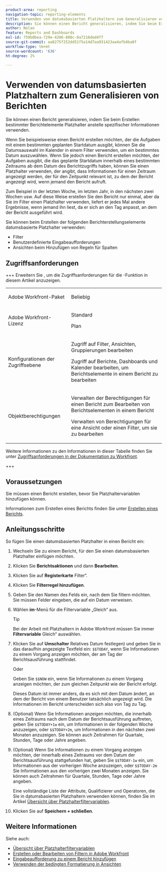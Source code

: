```yaml
---
product-area: reporting
navigation-topic: reporting-elements
title: Verwenden von datumsbasierten Platzhaltern zum Generalisieren von Berichten
description: Sie können einen Bericht generalisieren, indem Sie beim Erstellen bestimmter Berichtelemente Platzhalter anstelle spezifischer Informationen verwenden.
author: Nolan
feature: Reports and Dashboards
exl-id: 759b0bea-729e-4206-808c-0a7216ded4ff
source-git-commit: aa8275f252dd51f5a14d7aa931423aa4afb4ba8f
workflow-type: tm+mt
source-wordcount: '636'
ht-degree: 2%

---
```


# Verwenden von datumsbasierten Platzhaltern zum Generalisieren von Berichten

<!-- Audited: 11/2024 -->

Sie können einen Bericht generalisieren, indem Sie beim Erstellen bestimmter Berichtelemente Platzhalter anstelle spezifischer Informationen verwenden.

Wenn Sie beispielsweise einen Bericht erstellen möchten, der die Aufgaben mit einem bestimmten geplanten Startdatum ausgibt, können Sie die Datumsauswahl im Kalender in einem Filter verwenden, um ein bestimmtes Datum auszuwählen. Wenn Sie jedoch einen Bericht erstellen möchten, der Aufgaben ausgibt, die das geplante Startdatum innerhalb eines bestimmten Zeitraums ab dem Datum des Berichtzugriffs haben, können Sie einen Platzhalter verwenden, der angibt, dass Informationen für einen Zeitraum angezeigt werden, der für den Zeitpunkt relevant ist, zu dem der Bericht angezeigt wird, wenn jemand den Bericht aufruft.

Zum Beispiel in der letzten Woche, im letzten Jahr, in den nächsten zwei Wochen usw. Auf diese Weise erstellen Sie den Bericht nur einmal, aber da Sie im Filter einen Platzhalter verwenden, liefert er jedes Mal andere Ergebnisse, wenn jemand ihn liest, da er sich an den Tag anpasst, an dem der Bericht ausgeführt wird.

Sie können beim Erstellen der folgenden Berichterstellungselemente datumsbasierte Platzhalter verwenden:

* Filter
* Benutzerdefinierte Eingabeaufforderungen
* Ansichten beim Hinzufügen von Regeln für Spalten

## Zugriffsanforderungen

+++ Erweitern Sie , um die Zugriffsanforderungen für die -Funktion in diesem Artikel anzuzeigen. 

<table style="table-layout:auto"> 
 <col> 
 <col> 
 <tbody> 
  <tr> 
   <td role="rowheader">Adobe Workfront-Paket</td> 
   <td> <p>Beliebig</p> </td> 
  </tr> 
  <tr> 
   <td role="rowheader">Adobe Workfront-Lizenz</strong></td> 
   <td> 
    <p>Standard</p>
    <p>Plan</p>
   </td>
  </tr> 
  <tr> 
   <td role="rowheader">Konfigurationen der Zugriffsebene</td> 
   <td> <p>Zugriff auf Filter, Ansichten, Gruppierungen bearbeiten</p> <p>Zugriff auf Berichte, Dashboards und Kalender bearbeiten, um Berichtselemente in einem Bericht zu bearbeiten</p>
   </td> 
  </tr> 
  <tr> 
   <td role="rowheader">Objektberechtigungen</td> 
    <td> <p>Verwalten der Berechtigungen für einen Bericht zum Bearbeiten von Berichtselementen in einem Bericht</p> <p>Verwalten von Berechtigungen für eine Ansicht oder einen Filter, um sie zu bearbeiten</p></td> 
   </td> 
  </tr> 
 </tbody> 
</table>

Weitere Informationen zu den Informationen in dieser Tabelle finden Sie unter [Zugriffsanforderungen in der Dokumentation zu Workfront](/help/quicksilver/administration-and-setup/add-users/access-levels-and-object-permissions/access-level-requirements-in-documentation.md).

+++

## Voraussetzungen

Sie müssen einen Bericht erstellen, bevor Sie Platzhaltervariablen hinzufügen können.

Informationen zum Erstellen eines Berichts finden Sie unter [Erstellen eines Berichts](../../../reports-and-dashboards/reports/creating-and-managing-reports/create-report.md).

## Anleitungsschritte

So fügen Sie einen datumsbasierten Platzhalter in einen Bericht ein:

1. Wechseln Sie zu einem Bericht, für den Sie einen datumsbasierten Platzhalter einfügen möchten.
1. Klicken Sie **Berichtsaktionen** und dann **Bearbeiten**.
1. Klicken Sie auf **Registerkarte** Filter“.
1. Klicken Sie **Filterregel hinzufügen**.
1. Geben Sie den Namen des Felds ein, nach dem Sie filtern möchten.\
   Sie müssen Felder eingeben, die auf ein Datum verweisen.
1. Wählen **im**-Menü für die Filtervariable „Gleich“ aus.

   >[!TIP]
   >
   >Bei der Arbeit mit Platzhaltern in Adobe Workfront müssen Sie immer **Filtervariable** Gleich“ auswählen.

1. Klicken Sie auf **Umschalter** Relatives Datum festlegen) und geben Sie in das daraufhin angezeigte Textfeld ein: `$$TODAY`, wenn Sie Informationen zu einem Vorgang anzeigen möchten, der am Tag der Berichtsausführung stattfindet.

   Oder

   Geben Sie `$$NOW` ein, wenn Sie Informationen zu einem Vorgang anzeigen möchten, der zum gleichen Zeitpunkt wie der Bericht erfolgt.

   Dieses Datum ist immer anders, da es sich mit dem Datum ändert, an dem der Bericht von einem Benutzer tatsächlich angezeigt wird. Die Informationen im Bericht unterscheiden sich also von Tag zu Tag.

1. (Optional) Wenn Sie Informationen anzeigen möchten, die innerhalb eines Zeitraums nach dem Datum der Berichtsausführung auftreten, geben Sie `$$TODAY+1w` ein, um Informationen in der folgenden Woche anzuzeigen, oder `$$TODAY+2m`, um Informationen in den nächsten zwei Monaten anzuzeigen. Sie können auch Zeitrahmen für Quartale, Stunden, Tage oder Jahre angeben.
1. (Optional) Wenn Sie Informationen zu einem Vorgang anzeigen möchten, der innerhalb eines Zeitraums vor dem Datum der Berichtsausführung stattgefunden hat, geben Sie `$$TODAY-1w` ein, um Informationen aus der vorherigen Woche anzuzeigen, oder `$$TODAY-2m` Sie Informationen aus den vorherigen zwei Monaten anzeigen. Sie können auch Zeitrahmen für Quartale, Stunden, Tage oder Jahre angeben.

   Eine vollständige Liste der Attribute, Qualifizierer und Operatoren, die Sie in datumsbasierten Platzhaltern verwenden können, finden Sie im Artikel [Übersicht über Platzhalterfiltervariablen](../../../reports-and-dashboards/reports/reporting-elements/understand-wildcard-filter-variables.md).

1. Klicken Sie auf **Speichern + schließen**.

## Weitere Informationen

Siehe auch:

<!--outdated: * [Basic Report Creation Program](https://one.workfront.com/s/basic-report-creation-program) -->
* [Übersicht über Platzhalterfiltervariablen](../../../reports-and-dashboards/reports/reporting-elements/understand-wildcard-filter-variables.md)
* [Erstellen oder Bearbeiten von Filtern in Adobe Workfront](../../../reports-and-dashboards/reports/reporting-elements/create-filters.md)
* [Eingabeaufforderung zu einem Bericht hinzufügen](../../../reports-and-dashboards/reports/creating-and-managing-reports/add-prompt-report.md)
* [Verwenden der bedingten Formatierung in Ansichten](../../../reports-and-dashboards/reports/reporting-elements/use-conditional-formatting-views.md)
